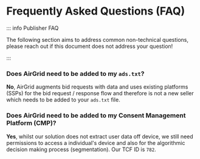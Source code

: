 # Frequently Asked Questions (FAQ)

::: info Publisher FAQ

The following section aims to address common non-technical questions,
please reach out if this document does not address your question!

:::

### Does AirGrid need to be added to my `ads.txt`?

**No**, AirGrid augments bid requests with data and uses existing
platforms (SSPs) for the bid request / response flow and therefore is not
a new seller which needs to be added to your `ads.txt` file.

### Does AirGrid need to be added to my Consent Management Platform (CMP)?

**Yes**, whilst our solution does not extract user data off device, we still need
permissions to access a individual's device and also for the algorithmic decision making
process (segmentation). Our TCF ID is `782`.
